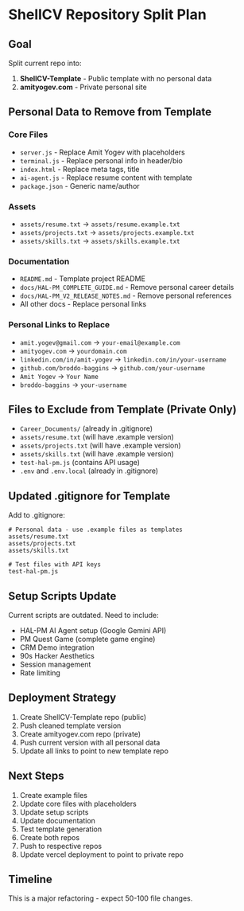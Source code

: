 # ShellCV Repository Split Plan

## Goal
Split current repo into:
1. **ShellCV-Template** - Public template with no personal data
2. **amityogev.com** - Private personal site

## Personal Data to Remove from Template

### Core Files
- `server.js` - Replace Amit Yogev with placeholders
- `terminal.js` - Replace personal info in header/bio
- `index.html` - Replace meta tags, title
- `ai-agent.js` - Replace resume content with template
- `package.json` - Generic name/author

### Assets
- `assets/resume.txt` → `assets/resume.example.txt`
- `assets/projects.txt` → `assets/projects.example.txt`
- `assets/skills.txt` → `assets/skills.example.txt`

### Documentation
- `README.md` - Template project README
- `docs/HAL-PM_COMPLETE_GUIDE.md` - Remove personal career details
- `docs/HAL-PM_V2_RELEASE_NOTES.md` - Remove personal references
- All other docs - Replace personal links

### Personal Links to Replace
- `amit.yogev@gmail.com` → `your-email@example.com`
- `amityogev.com` → `yourdomain.com`
- `linkedin.com/in/amit-yogev` → `linkedin.com/in/your-username`
- `github.com/broddo-baggins` → `github.com/your-username`
- `Amit Yogev` → `Your Name`
- `broddo-baggins` → `your-username`

## Files to Exclude from Template (Private Only)
- `Career_Documents/` (already in .gitignore)
- `assets/resume.txt` (will have .example version)
- `assets/projects.txt` (will have .example version)
- `assets/skills.txt` (will have .example version)
- `test-hal-pm.js` (contains API usage)
- `.env` and `.env.local` (already in .gitignore)

## Updated .gitignore for Template
Add to .gitignore:
```
# Personal data - use .example files as templates
assets/resume.txt
assets/projects.txt
assets/skills.txt

# Test files with API keys
test-hal-pm.js
```

## Setup Scripts Update
Current scripts are outdated. Need to include:
- HAL-PM AI Agent setup (Google Gemini API)
- PM Quest Game (complete game engine)
- CRM Demo integration
- 90s Hacker Aesthetics
- Session management
- Rate limiting

## Deployment Strategy
1. Create ShellCV-Template repo (public)
2. Push cleaned template version
3. Create amityogev.com repo (private)
4. Push current version with all personal data
5. Update all links to point to new template repo

## Next Steps
1. Create example files
2. Update core files with placeholders
3. Update setup scripts
4. Update documentation
5. Test template generation
6. Create both repos
7. Push to respective repos
8. Update vercel deployment to point to private repo

## Timeline
This is a major refactoring - expect 50-100 file changes.

